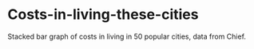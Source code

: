 # Costs-in-living-these-cities

Stacked bar graph of costs in living in 50 popular cities, data from Chief.
